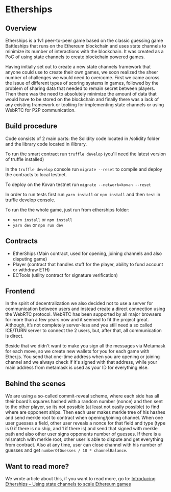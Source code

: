 # Etherships

## Overview

Etherships is a 1v1 peer-to-peer game based on the classic guessing game Battleships that runs on the Ethereum blockchain and uses state channels to minimize its number of interactions with the blockchain. It was created as a PoC of using state channels to create blockchain powered games.

Having initially set out to create a new state channels framework that anyone could use to create their own games, we soon realized the sheer number of challenges we would need to overcome. First we came across the issue of different types of scoring systems in games, followed by the problem of sharing data that needed to remain secret between players. Then there was the need to absolutely minimize the amount of data that would have to be stored on the blockchain and finally there was a lack of any existing framework or tooliing for implementing state channels or using WebRTC for P2P communication.

## Build procedure

Code consists of 2 main parts: the Solidity code located in /solidity folder and the library code located in /library.

To run the smart contract run `truffle develop` (you'll need the latest version of truffle installed)

In the `truffle develop` console run `migrate --reset` to compile and deploy the contracts to local testnet.

To deploy on the Kovan testnet run `migrate --network=kovan --reset`

In order to run tests first run `yarn install` or `npm install` and then `test` in truffle develop console.

To run the the whole game, just run from etherships folder:

* `yarn install` or `npm install`
* `yarn dev` or `npm run dev`

## Contracts

* EtherShips (Main contract, used for opening, joining channels and also disputing game)
* Player (contract that handles stuff for the player, ability to fund account or withdraw ETH)
* ECTools (utility contract for signature verification)

## Frontend

In the spirit of decentralization we also decided not to use a server for communication between users and instead create a direct connection using the WebRTC protocol. WebRTC has been supported by all major browsers for more than a few years now and it seemed to fit the project great. Although, it’s not completely server-less and you still need a so called ICE/TURN server to connect the 2 users, but, after that, all communication is direct. 

Beside that we didn't want to make you sign all the messages via Metamask for each move, so we create new wallets for you for each game with Ether.js. You send that one-time address when you are opening or joining channel and we always check if it's signed with that address, while your main address from metamask is used as your ID for everything else.

## Behind the scenes

We are using a so-called commit-reveal scheme, where each side has all their board’s squares hashed with a random number (nonce) and then sent to the other player, so its not possible (at least not easily possible) to find where are opponent ships. Then each user makes merkle tree of his hashes and send merkle root to contract when opening/joining channel. When one user guesses a field, other user reveals a nonce for that field and type (type is 0 if there is no ship, and 1 if there is) and send that signed with merkle path and also other user signs opponents number of guesses. If there is a mismatch with merkle root, other user is able to dispute and get everything from contract. Also at any time, user can close channel with his number of guesses and get `numberOfGuesses / 10 * channelBalance`.

## Want to read more?
We wrote article about this, if you want to read more, go to:
[Introducing Etherships – Using state channels to scale Ethereum games](https://blog.decenter.com/2018/08/07/introducing-etherships-using-state-channels-scale-ethereum-games/)
